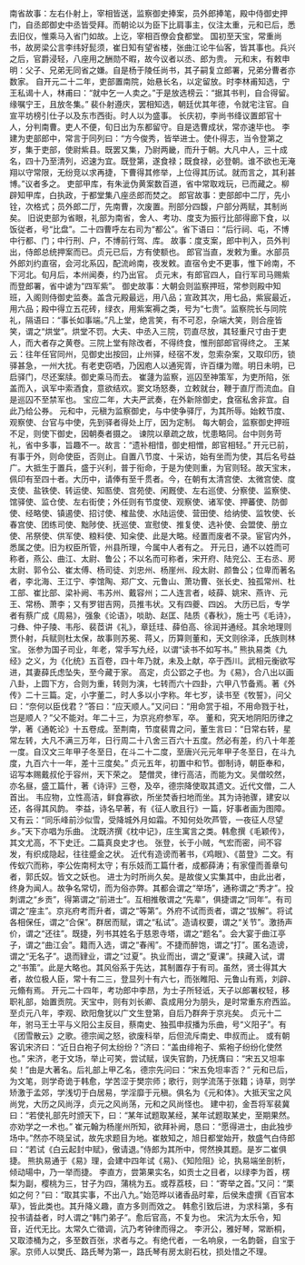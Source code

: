 <!-- { "loadSidebar": true } -->
南省故事：左右仆射上，宰相皆送，监察御史捧案，员外郎捧笔，殿中侍御史押门，自丞郎御史中丞皆受拜。而朝论以为臣下比肩事主，仪注太重，元和已后，悉去旧仪，惟乘马入省门如故。上讫，宰相百僚会食都堂。
国初至天宝，常重尚书，故房梁公言李纬好髭须，崔日知有望省楼，张曲江论牛仙客，皆其事也。兵兴之后，官爵浸轻，八座用之酬勋不暇，故今议者以丞、郎为贵。
元和末，有敕申明：父子、兄弟无同省之嫌。自是杨于陵任尚书，其子嗣复立郎署，兄弟分曹者亦数家。
自开元二十二年，吏部置南院，始悬长名，以定留放。时李林甫知选，宁王私谒十人，林甫曰：“就中乞一人卖之。”于是放选榜云：“据其书判，自合得留。缘嘱宁王，且放冬集。”
裴仆射遵庆，罢相知选，朝廷优其年德，令就宅注官。自宣平坊榜引仕子以及东市西街。时人以为盛事。
长庆初，李尚书绛议置郎官十人，分判南曹。吏人不便，旬日出为东都留守。自是选曹成状，常亦速毕也。
李建为吏部郎中，常言于同列曰：“方今俊秀，皆举进士。使仆得志，当令登第之岁，集于吏部，使尉紫县。既罢又集，乃尉两畿，而升于朝。大凡中人，三十成名，四十乃至清列，迟速为宜。既登第，遂食禄；既食禄，必登朝。谁不欲也无淹翔以守常限，无纷竞以求再捷，下曹得其修举，上位得其历试。就而言之，其利甚博。”议者多之。
吏部甲库，有朱泚伪黄案数百道，省中常取戏玩，已而藏之。柳辟知甲库，白执政，于都堂集八座丞郎而焚之。
郎官故事：吏部郎中二厅，先小铨，次格式；员外郎二厅，先南曹，次废置。刑部分四馥，户部分两赋，其制尚矣。
旧说吏部为省眼，礼部为南省，舍人、考功、度支为振行比部得廊下食，以饭従者，号“比盘”。二十四曹呼左右司为“都公”。省下语曰：“后行祠、屯，不博中行都、门；中行刑、户，不博前行驾、库。
故事：度支案，郎中判入，员外判出，侍郎总统押案而已。贞元已后，方有使额也。
郎官当直，发敕为重。水部员外郎刘约直宿，会河北系囚，配流岭南，夜发敕。直宿令史不更事，惟下岭南，不下河北。旬月后，本州闻奏，约乃出官。
贞元末，有郎官四人，自行军司马赐紫而登郎署，省中谑为“四军紫”。
御史故事：大朝会则监察押班，常参则殿中知班，入阁则侍御史监奏。盖含元殿最远，用八品；宣政其次，用七品，紫宸最近，用六品；殿中得立五花砖，绿衣，用紫案褥之类，号为“七贵”。监察院长与同院礼，隔语曰：“事长如事端。”凡上堂，绝言笑，有不可忍，杂端大笑，则合座皆笑，谓之“烘堂”。烘堂不罚。大夫、中丞入三院，罚直尽放，其轻重尺寸由于吏人，而大者存之黄卷。三院上堂有除改者，不得终食，惟刑部郎官得终之。
王某云：往年任官同州，见御史出按回，止州驿，经宿不发，忽索杂案，又取印历，锁驿甚急，一州大扰。有老吏窃哂，乃因庖人以通宪胥，许百缣为赠。明日未明，已启驿门，尽还案牍。御史乘马而去。
崔蘧为监察，巡囚至神策军，为吏所陷，张盖而入，讽军中索酒食，意欲结欢。窦文场怒奏，立敕就台，鞭于直厅而流血。自是巡囚不至禁军也。
宝应二年，大夫严武奏，在外新除御史，食宿私舍非宜。自此乃给公券。
元和中，元稹为监察御史，与中使争驿厅，为其所辱。始敕节度、观察使、台官与中使，先到驿者得处上厅，因为定制。
每大朝会，监察御史押班不足，则使下御史，因朝奏者摄之。
谏院以章疏之故，忧患略同。台中则务苛礼，省中多事，旨趣不一。故言：“遗补相惜，御史相憎，郎官相轻。”
开元已前，有事于外，则命使臣，否则止。自置八节度、十采访，始有坐而为使，其后名号益广。大抵生于置兵，盛于兴利，普于衔命，于是为使则重，为官则轻。故天宝末，佩印有至四十者。大历中，请俸有至千贯者。今，在朝有太清宫使、太微宫使、度支使、盐铁使、转运使、知匦使、宫苑使、闲厩使、左右巡使、分察使、监察使、馆驿使、监仓使、左右街使；外任则有节度使、观察使、诸军使、押蕃使、防御使、经略使、镇遏使、招讨使、榷盐使、水陆运使、营田使、给纳使、监牧使、长春宫使、团练司使、黜陟使、抚巡使、宣慰使、推复使、选补使、会盟使、册立使、吊祭使、供军使、粮料使、知籴使、此是大略。经置而废者不录。宦官内外，悉属之使。旧为权臣所管，州县所理，今属中人者有之。
开元日，通不以姓而可称者，燕公、曲江、太尉、鲁公；不以名而可称者，宋开府、陆兖公、王右丞、房太尉、郭令公、崔太傅、杨司徒、刘忠州、杨崖州、段太尉、颜鲁公；位卑而著名者，李北海、王江宁、李馆陶、郑广文、元鲁山、萧功曹、张长史、独孤常州、杜工部、崔比部、梁补阙、韦苏州、戴容州；二人连言者，岐薛、姚宋、燕许、元王、常杨、萧李；又有罗钳吉网，员推韦状。又有四夔、四凶。
大历已后，专学者有蔡广成《周易》，强象《论语》，啖助、赵匡、陆质《春秋》，施士丐《毛诗》，刁彝、仲子陵、韦彤、裴茝讲《礼》，章廷珪、薛伯高、徐润并通经。其余地理则贾仆射，兵赋则杜太保，故事则苏冕、蒋乂，历算则董和，天文则徐泽，氏族则林宝。
张参为国子司业，年老，常手写九经，以谓“读书不如写书。”
熊执易类《九经》之义，为《化统》五百卷，四十年乃就，未及上献，卒于西川。武相元衡欲写进，其妻薛氏虑坠失，至今藏于家。
高定，贞公郢之子也。为《易》，合八出以画八卦，上圆下方，合则为重，转则为演，七转而六十四卦，六甲八节备焉。著《外传》二十三篇。定，小字董二，时人多以小字称。年七岁，读书至《牧誓》，问父曰：“奈何以臣伐君？”答曰：“应天顺人。”又问曰：“用命赏于祖，不用命戮于社，岂是顺人？”父不能对。年二十三，为京兆府参军，卒。
董和，究天地阴阳历律之学，著《通乾论》十五卷成。至荆南，节度裴胄之问，董生言曰：“日常右转，星常左转，大凡不满三万年，日行周二十八舍三百六十五度。然必有差，约八十年差一度。自汉文三年甲子冬至日，在斗二十二度，至唐兴元元年甲子冬至日，在斗九度，九百六十一年，差十三度矣。”
贞元五年，初置中和节。御制诗，朝臣奉和，诏写本赐戴叔伦于容州，天下荣之。
楚僧灵，律行高洁，而能为文。吴僧皎然，亦名昼，盛工篇什，著《诗评》三卷，及卒，德宗降使取其遗文。近代文僧，二人首出。
韦应物，立性高洁，鲜食寡欲，所坐焚香扫地而坐。其为诗驰骤，建安以还，各得其风韵。
李益，诗名早著，有《征人歌且行》一篇，好事者画为图障。又有云：“同乐峰前沙似雪，受降城外月如霜。不知何处吹芦管，一夜征人尽望乡。”天下亦唱为乐曲。
沈既济撰《枕中记》，庄生寓言之类。韩愈撰《毛颖传》，其文尤高，不下史迁。二篇真良史才也。
张登，长于小贼，气宏而密，间不容发，有织成隐起，往往蹙金之状。
近代有造谤而著书，《鸡眼》、《苗登》二文。有传蚁穴而称，李公佐南柯太守；有乐妓而工篇什者，成都薛涛；有家僮而善章句者，郭氏奴。皆文之妖也。
进士为时所尚久矣。是故俊乂实集其中，由此出者，终身为闻人。故争名常切，而为俗亦弊。其都会谓之“举场”，通称谓之“秀才”。投刺谓之“乡贡”，得第谓之“前进士”。互相推敬谓之“先辈”，俱捷谓之“同年”。有司谓之“座主”。京兆府考而升者，谓之“等第”。外府不试而贡者，谓之“拔解”。将试各相保任，谓之“合保”。群居而赋，谓之“私试”。造请权要，谓之“关节”。激扬声价，谓之“还往”。既捷，列书其姓名于慈恩寺塔，谓之“题名”。会大宴于曲江亭子，谓之“曲江会”。籍而入选，谓之“春闱”。不捷而醉饱，谓之“打”。匿名造谤，谓之“无名子”。退而肄业，谓之“过夏”。执业而出，谓之“夏课”。挟藏入试，谓之“书策”。此是大略也。其风俗系于先达，其制置存于有司。虽然，贤士得其大者，故位极人臣，常十有二三，登显列十有六七，而张睢阳、元鲁山有焉，刘辟、元翛有焉。
开元二十四年，考功郎中李昂，为士子所轻诋，天子以郎署权轻，移职礼部，始置贡院。天宝中，则有刘长卿、袁成用分为朋头，是时常重东府西监。至贞元八年，李观、欧阳詹犹以广文生登第，自后乃群奔于京兆矣。
贞元十二年，驸马王士平与义阳公主反目，蔡南史、独孤申叔播为乐曲，号“义阳子”。有《团雪散云》之歌。德宗闻之怒，欲废科举，后但流斥南史、申叔而止。
或有朝客讥宋济曰：“近日白袍子何太纷纷？”济曰：“盖由绯袍子、紫袍子纷纷化使然也。”
宋济，老于文场，举止可笑，尝试赋，误失官韵，乃抚膺曰：“宋五又坦率矣！”由是大著名。后礼部上甲乙名，德宗先问曰：“宋五免坦率否？”
元和已后，为文笔，则学奇诡于韩愈，学苦涩于樊宗师；歌行，则学流荡于张籍；诗草，则学矫激于孟郊，学浅切于白居易，学淫靡于元稹。俱名为《元和体》。大抵天宝之风尚党，大历之风尚浮，贞元之风尚荡，元和之风尚怪也。
建中初，金吾将军裴冀曰：“若使礼部先时颁天下，曰：“某年试题取某经，某年试题取某史，至期果然。亦劝学之一术也。”
崔元翰为杨崖州所知，欲拜补阙，恳曰：“愿得进士，由此独步场中。”然亦不晓呈试，故先求题目为地。崔敖知之，旭日都堂始开，敖盛气白侍郎曰：“若试《白云起封中赋》，傲请退。”侍郎为其所中，愕然换其题。是岁二崔俱捷。
熊执易通于《易》理，会建中四年试《易》、《知险阻》论，执易端坐剖析，倾动瑒中，乃一举而捷。
李直方，尝第果实名，如贡士之目者，以绿李为首，楞梨为副，樱桃为三，甘子为四，蒲桃为五。或荐荔枝，曰：“寄举之首。”又问：“栗如之何？”曰：“取其实事，不出八九。”始范晔以诸香品时辈，后侯朱虚撰《百官本草》，皆此类也。其升降义趣，直方多则而效之。
韩愈引致后进，为求科第，多有投书请益者，时人谓之“韩门弟子”。愈后官高，不复为也。
宋沆为太乐令，知音，近代无比。太常久亡徵调，沆乃考钟律而得之。
李汧公，雅好琴，常断桐，又取漆桶为之，多至数百张，求者与之。有绝代者，一名响泉，一名韵磬，自宝于家。京师人以樊氏、路氏琴为第一，路氏琴有房太尉石枕，损处惜之不理。
